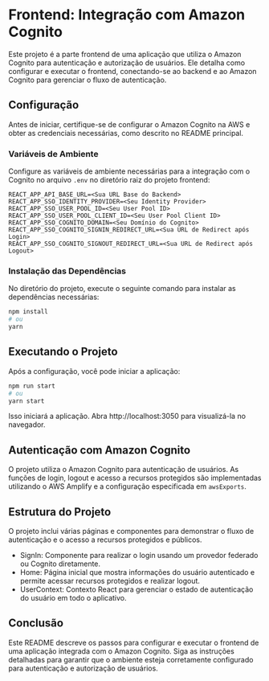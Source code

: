 # Frontend: Integração com Amazon Cognito

Este projeto é a parte frontend de uma aplicação que utiliza o Amazon Cognito para autenticação e autorização de usuários. Ele detalha como configurar e executar o frontend, conectando-se ao backend e ao Amazon Cognito para gerenciar o fluxo de autenticação.

## Configuração

Antes de iniciar, certifique-se de configurar o Amazon Cognito na AWS e obter as credenciais necessárias, como descrito no README principal.

### Variáveis de Ambiente

Configure as variáveis de ambiente necessárias para a integração com o Cognito no arquivo `.env` no diretório raiz do projeto frontend:
```
REACT_APP_API_BASE_URL=<Sua URL Base do Backend>
REACT_APP_SSO_IDENTITY_PROVIDER=<Seu Identity Provider>
REACT_APP_SSO_USER_POOL_ID=<Seu User Pool ID>
REACT_APP_SSO_USER_POOL_CLIENT_ID=<Seu User Pool Client ID>
REACT_APP_SSO_COGNITO_DOMAIN=<Seu Domínio do Cognito>
REACT_APP_SSO_COGNITO_SIGNIN_REDIRECT_URL=<Sua URL de Redirect após Login>
REACT_APP_SSO_COGNITO_SIGNOUT_REDIRECT_URL=<Sua URL de Redirect após Logout>
```

### Instalação das Dependências

No diretório do projeto, execute o seguinte comando para instalar as dependências necessárias:

```bash
npm install
# ou
yarn
```

## Executando o Projeto

Após a configuração, você pode iniciar a aplicação:

```bash
npm run start
# ou
yarn start
```

Isso iniciará a aplicação. Abra http://localhost:3050 para visualizá-la no navegador.

## Autenticação com Amazon Cognito

O projeto utiliza o Amazon Cognito para autenticação de usuários. As funções de login, logout e acesso a recursos protegidos são implementadas utilizando o AWS Amplify e a configuração especificada em `awsExports`.

## Estrutura do Projeto

O projeto inclui várias páginas e componentes para demonstrar o fluxo de autenticação e o acesso a recursos protegidos e públicos.
- SignIn: Componente para realizar o login usando um provedor federado ou Cognito diretamente.
- Home: Página inicial que mostra informações do usuário autenticado e permite acessar recursos protegidos e realizar logout.
- UserContext: Contexto React para gerenciar o estado de autenticação do usuário em todo o aplicativo.

## Conclusão

Este README descreve os passos para configurar e executar o frontend de uma aplicação integrada com o Amazon Cognito. Siga as instruções detalhadas para garantir que o ambiente esteja corretamente configurado para autenticação e autorização de usuários.

